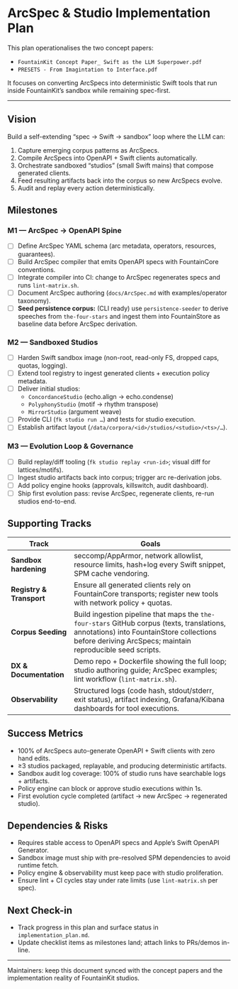 # ArcSpec & Studio Implementation Plan

This plan operationalises the two concept papers:

- `FountainKit Concept Paper_ Swift as the LLM Superpower.pdf`
- `PRESETS - From Imagintation to Interface.pdf`

It focuses on converting ArcSpecs into deterministic Swift tools that run inside
FountainKit’s sandbox while remaining spec-first.

---

## Vision

Build a self-extending “spec → Swift → sandbox” loop where the LLM can:

1. Capture emerging corpus patterns as ArcSpecs.
2. Compile ArcSpecs into OpenAPI + Swift clients automatically.
3. Orchestrate sandboxed “studios” (small Swift mains) that compose generated clients.
4. Feed resulting artifacts back into the corpus so new ArcSpecs evolve.
5. Audit and replay every action deterministically.

## Milestones

### M1 — ArcSpec → OpenAPI Spine
- [ ] Define ArcSpec YAML schema (arc metadata, operators, resources, guarantees).
- [ ] Build ArcSpec compiler that emits OpenAPI specs with FountainCore conventions.
- [ ] Integrate compiler into CI: change to ArcSpec regenerates specs and runs `lint-matrix.sh`.
- [ ] Document ArcSpec authoring (`docs/ArcSpec.md` with examples/operator taxonomy).
- [ ] **Seed persistence corpus:** (CLI ready) use `persistence-seeder` to derive speeches from `the-four-stars` and ingest them into FountainStore as baseline data before ArcSpec derivation.

### M2 — Sandboxed Studios
- [ ] Harden Swift sandbox image (non-root, read-only FS, dropped caps, quotas, logging).
- [ ] Extend tool registry to ingest generated clients + execution policy metadata.
- [ ] Deliver initial studios:
  - `ConcordanceStudio` (echo.align → echo.condense)
  - `PolyphonyStudio` (motif → rhythm transpose)
  - `MirrorStudio` (argument weave)
- [ ] Provide CLI (`fk studio run …`) and tests for studio execution.
- [ ] Establish artifact layout (`/data/corpora/<id>/studios/<studio>/<ts>/…`).

### M3 — Evolution Loop & Governance
- [ ] Build replay/diff tooling (`fk studio replay <run-id>`; visual diff for lattices/motifs).
- [ ] Ingest studio artifacts back into corpus; trigger arc re-derivation jobs.
- [ ] Add policy engine hooks (approvals, killswitch, audit dashboard).
- [ ] Ship first evolution pass: revise ArcSpec, regenerate clients, re-run studios end-to-end.

## Supporting Tracks

| Track | Goals |
| --- | --- |
| **Sandbox hardening** | seccomp/AppArmor, network allowlist, resource limits, hash+log every Swift snippet, SPM cache vendoring. |
| **Registry & Transport** | Ensure all generated clients rely on FountainCore transports; register new tools with network policy + quotas. |
| **Corpus Seeding** | Build ingestion pipeline that maps the `the-four-stars` GitHub corpus (texts, translations, annotations) into FountainStore collections before deriving ArcSpecs; maintain reproducible seed scripts. |
| **DX & Documentation** | Demo repo + Dockerfile showing the full loop; studio authoring guide; ArcSpec examples; lint workflow (`lint-matrix.sh`). |
| **Observability** | Structured logs (code hash, stdout/stderr, exit status), artifact indexing, Grafana/Kibana dashboards for tool executions. |

## Success Metrics

- 100% of ArcSpecs auto-generate OpenAPI + Swift clients with zero hand edits.
- ≥3 studios packaged, replayable, and producing deterministic artifacts.
- Sandbox audit log coverage: 100% of studio runs have searchable logs + artifacts.
- Policy engine can block or approve studio executions within 1s.
- First evolution cycle completed (artifact → new ArcSpec → regenerated studio).

## Dependencies & Risks

- Requires stable access to OpenAPI specs and Apple’s Swift OpenAPI Generator.
- Sandbox image must ship with pre-resolved SPM dependencies to avoid runtime fetch.
- Policy engine & observability must keep pace with studio proliferation.
- Ensure lint + CI cycles stay under rate limits (use `lint-matrix.sh` per spec).

## Next Check-in

- Track progress in this plan and surface status in `implementation_plan.md`.
- Update checklist items as milestones land; attach links to PRs/demos in-line.

---

Maintainers: keep this document synced with the concept papers and the
implementation reality of FountainKit studios.
